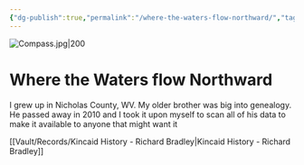 ```yaml
---
{"dg-publish":true,"permalink":"/where-the-waters-flow-northward/","tags":["gardenEntry"]}
---
```


![Compass.jpg|200](/img/user/assets/Compass.jpg)
# Where the Waters flow Northward

I grew up in Nicholas County, WV. My older brother was big into genealogy. He passed away in 2010 and I took it upon myself to scan all of his data to make it available to anyone that might want it


[[Vault/Records/Kincaid History - Richard Bradley\|Kincaid History - Richard Bradley]]


